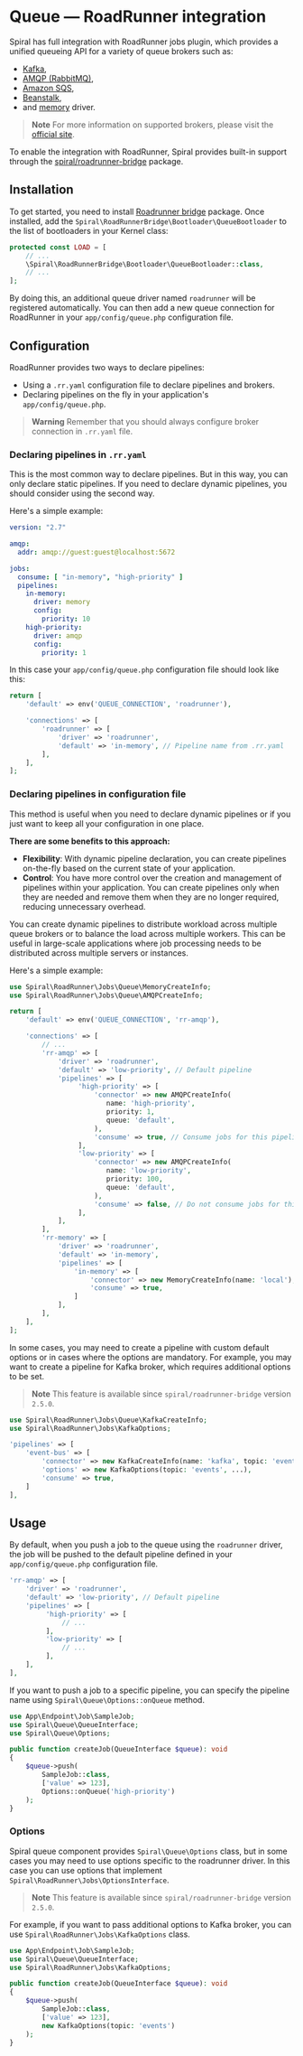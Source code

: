 # Queue — RoadRunner integration

Spiral has full integration with RoadRunner jobs plugin, which provides a unified queueing API for a variety of queue
brokers such as:

- [Kafka](https://roadrunner.dev/docs/plugins-jobs#kafka-driver),
- [AMQP (RabbitMQ)](https://roadrunner.dev/docs/plugins-jobs#amqp-driver),
- [Amazon SQS](https://roadrunner.dev/docs/plugins-jobs#sqs-driver),
- [Beanstalk](https://roadrunner.dev/docs/plugins-jobs#beanstalk-driver),
- and [memory](https://roadrunner.dev/docs/plugins-jobs#memory-driver) driver.

> **Note**
> For more information on supported brokers, please visit the [official site](https://roadrunner.dev/docs/plugins-jobs).

To enable the integration with RoadRunner, Spiral provides built-in support through
the [spiral/roadrunner-bridge](../start/server.md#roadrunner-bridge) package.

## Installation

To get started, you need to install [Roadrunner bridge](../start/server.md#roadrunner-bridge) package. Once installed,
add the `Spiral\RoadRunnerBridge\Bootloader\QueueBootloader` to the list of bootloaders in your Kernel class:

```php app/src/Application/Kernel.php
protected const LOAD = [
    // ...
    \Spiral\RoadRunnerBridge\Bootloader\QueueBootloader::class,
    // ...
];
```

By doing this, an additional queue driver named `roadrunner` will be registered automatically. You can then add a new
queue connection for RoadRunner in your `app/config/queue.php` configuration file.

## Configuration

RoadRunner provides two ways to declare pipelines:

- Using a `.rr.yaml` configuration file to declare pipelines and brokers.
- Declaring pipelines on the fly in your application's `app/config/queue.php`.

> **Warning**
> Remember that you should always configure broker connection in `.rr.yaml` file.

### Declaring pipelines in `.rr.yaml`

This is the most common way to declare pipelines. But in this way, you can only declare static pipelines. If you need
to declare dynamic pipelines, you should consider using the second way.

Here's a simple example:

```yaml .rr.yaml
version: "2.7"

amqp:
  addr: amqp://guest:guest@localhost:5672

jobs:
  consume: [ "in-memory", "high-priority" ]
  pipelines:
    in-memory:
      driver: memory
      config:
        priority: 10
    high-priority:
      driver: amqp
      config:
        priority: 1
```

In this case your `app/config/queue.php` configuration file should look like this:

```php app/config/queue.php
return [
    'default' => env('QUEUE_CONNECTION', 'roadrunner'),

    'connections' => [
        'roadrunner' => [
            'driver' => 'roadrunner',
            'default' => 'in-memory', // Pipeline name from .rr.yaml
        ],
    ],
];
```

### Declaring pipelines in configuration file

This method is useful when you need to declare dynamic pipelines or if you just want to keep all your configuration
in one place.

**There are some benefits to this approach:**

- **Flexibility**: With dynamic pipeline declaration, you can create pipelines on-the-fly based on the current state of
  your application.
- **Control**: You have more control over the creation and management of pipelines within your application. You can
  create pipelines only when they are needed and remove them when they are no longer required, reducing unnecessary
  overhead.

You can create dynamic pipelines to distribute workload across multiple queue brokers or to balance the load across
multiple workers. This can be useful in large-scale applications where job processing needs to be distributed across
multiple servers or instances.

Here's a simple example:

```php app/config/queue.php
use Spiral\RoadRunner\Jobs\Queue\MemoryCreateInfo;
use Spiral\RoadRunner\Jobs\Queue\AMQPCreateInfo;

return [
    'default' => env('QUEUE_CONNECTION', 'rr-amqp'),

    'connections' => [
        // ...
        'rr-amqp' => [
            'driver' => 'roadrunner',
            'default' => 'low-priority', // Default pipeline
            'pipelines' => [
                 'high-priority' => [
                     'connector' => new AMQPCreateInfo(
                        name: 'high-priority',
                        priority: 1,
                        queue: 'default',
                     ),
                     'consume' => true, // Consume jobs for this pipeline on startup
                 ],
                 'low-priority' => [
                     'connector' => new AMQPCreateInfo(
                        name: 'low-priority',
                        priority: 100,
                        queue: 'default',
                     ),
                     'consume' => false, // Do not consume jobs for this pipeline on startup
                 ],
            ],
        ],
        'rr-memory' => [
            'driver' => 'roadrunner',
            'default' => 'in-memory',
            'pipelines' => [
                'in-memory' => [
                    'connector' => new MemoryCreateInfo(name: 'local'),
                    'consume' => true, 
                ]
            ],
        ],
    ],
];
```

In some cases, you may need to create a pipeline with custom default options or in cases where the options are
mandatory. For example, you may want to create a pipeline for Kafka broker, which requires additional options to be set.

> **Note**
> This feature is available since `spiral/roadrunner-bridge` version `2.5.0`.

```php app/config/queue.php
use Spiral\RoadRunner\Jobs\Queue\KafkaCreateInfo;
use Spiral\RoadRunner\Jobs\KafkaOptions;

'pipelines' => [
    'event-bus' => [
        'connector' => new KafkaCreateInfo(name: 'kafka', topic: 'events', ...),
        'options' => new KafkaOptions(topic: 'events', ...),
        'consume' => true, 
    ]
],
```

## Usage

By default, when you push a job to the queue using the `roadrunner` driver, the job will be pushed to the default
pipeline defined in your `app/config/queue.php` configuration file.

```php
'rr-amqp' => [
    'driver' => 'roadrunner',
    'default' => 'low-priority', // Default pipeline
    'pipelines' => [
         'high-priority' => [
             // ...
         ],
         'low-priority' => [
             // ...
         ],
    ],
],
```

If you want to push a job to a specific pipeline, you can specify the pipeline name
using `Spiral\Queue\Options::onQueue` method.

```php
use App\Endpoint\Job\SampleJob;
use Spiral\Queue\QueueInterface;
use Spiral\Queue\Options;

public function createJob(QueueInterface $queue): void
{
    $queue->push(
        SampleJob::class, 
        ['value' => 123],
        Options::onQueue('high-priority')
    );
}
```

### Options

Spiral queue component provides `Spiral\Queue\Options` class, but in some cases you may need to use options specific
to the roadrunner driver. In this case you can use options that implement `Spiral\RoadRunner\Jobs\OptionsInterface`.

> **Note**
> This feature is available since `spiral/roadrunner-bridge` version `2.5.0`.

For example, if you want to pass additional options to Kafka broker, you can use `Spiral\RoadRunner\Jobs\KafkaOptions` 
class.

```php
use App\Endpoint\Job\SampleJob;
use Spiral\Queue\QueueInterface;
use Spiral\RoadRunner\Jobs\KafkaOptions;

public function createJob(QueueInterface $queue): void
{
    $queue->push(
        SampleJob::class, 
        ['value' => 123],
        new KafkaOptions(topic: 'events')
    );
}
```


